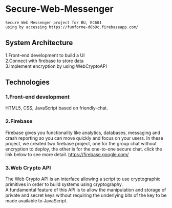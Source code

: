 # Secure-Web-Messenger
    Secure Web Messenger project for BU, EC601
    using by accessing https://funforme-d8b9c.firebaseapp.com/
## System Architecture
1.Front-end development to build a UI<br>
2.Connect with firebase to store data<br>
3.Implement encryption by using WebCryptoAPI<br>
## Technologies
### 1.Front-end development
HTML5, CSS, JavaScript based on friendly-chat.
### 2.Firebase
Firebase gives you functionality like analytics, databases, messaging and crash reporting so you can move quickly and focus on your users.
In these project, we created two firebase project, one for the group chat without encryption to deploy, the other is for the one-to-one secure chat.
click the link below to see more detail.
https://firebase.google.com/
### 3.Web Crypto API
The Web Crypto API is an interface allowing a script to use cryptographic primitives in order to build systems using cryptography.<br>
A fundamental feature of this API is to allow the manipulation and storage of private and secret keys without requiring the underlying bits of the key to be made available to JavaScript.<br>